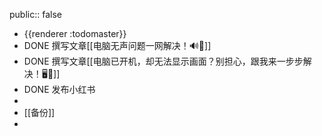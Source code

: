 public:: false

- {{renderer :todomaster}}
- DONE 撰写文章[[电脑无声问题一网解决！🔊🚫]]
- DONE 撰写文章[[电脑已开机，却无法显示画面？别担心，跟我来一步步解决！🖥️🔌]]
- DONE 发布小红书
-
- [[备份]]
-